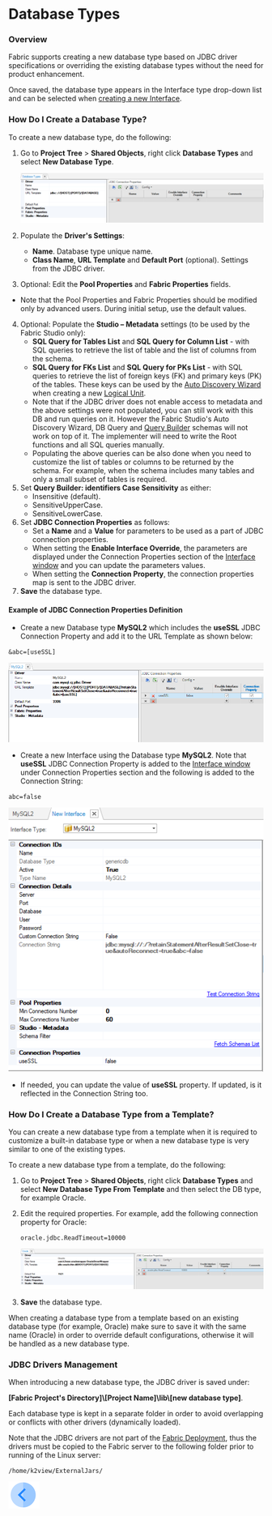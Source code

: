 # Database Types

### Overview

Fabric supports creating a new database type based on JDBC driver specifications or overriding the existing database types without the need for product enhancement. 

Once saved, the database type appears in the Interface type drop-down list and can be selected when [creating a new Interface](/articles/05_DB_interfaces/04_creating_a_new_database_interface.md).

### How Do I Create a Database Type?

To create a new database type, do the following:

1. Go to **Project Tree** > **Shared Objects**, right click **Database Types** and select **New Database Type**.

   ![image](images/05_10_1.PNG)

2. Populate the **Driver's Settings**: 

   * **Name**. Database type unique name.
   * **Class Name**, **URL Template** and **Default Port** (optional). Settings from the JDBC driver.

3. Optional: Edit the **Pool Properties** and **Fabric Properties** fields. 
   
* Note that the Pool Properties and Fabric Properties should be modified only by advanced users. During initial setup, use the default values.
  
4. Optional: Populate the **Studio – Metadata** settings (to be used by the Fabric Studio only):
   * **SQL Query for Tables List** and **SQL Query for Column List** - with SQL queries to retrieve the list of table and the list of columns from the schema.
   * **SQL Query for FKs List** and **SQL Query for PKs List** - with SQL queries to retrieve the list of foreign keys (FK) and primary keys (PK) of the tables. These keys can be used by the [Auto Discovery Wizard](/articles/03_logical_units/06_auto_discovery_wizard.md) when creating a new [Logical Unit](/articles/03_logical_units/01_LU_overview.md). 
   * Note that if the JDBC driver does not enable access to metadata and the above settings were not populated, you can still work with this DB and run queries on it. However the Fabric Studio's Auto Discovery Wizard, DB Query and [Query Builder](/articles/11_query_builder/02_query_builder_window.md) schemas will not work on top of it. The implementer will need to write the Root functions and all SQL queries manually. 
   * Populating the above queries can be also done when you need to customize the list of tables or columns to be returned by the schema. For example, when the schema includes many tables and only a small subset of tables is required.
5. Set **Query Builder: identifiers Case Sensitivity** as either:
   * Insensitive (default).
   * SensitiveUpperCase.
   * SensitiveLowerCase.
6. Set **JDBC Connection Properties** as follows:
   * Set a **Name** and a **Value** for parameters to be used as a part of JDBC connection properties.
   * When setting the **Enable Interface Override**, the parameters are displayed under the Connection Properties section of the [Interface window](03_DB_interfaces_overview.md) and you can update the parameters values. 
   * When setting the **Connection Property**, the connection properties map is sent to the JDBC driver.
7. **Save** the database type.

#### Example of JDBC Connection Properties Definition

- Create a new Database type **MySQL2** which includes the **useSSL** JDBC Connection Property and add it to the URL Template as shown below:

~~~
&abc=[useSSL]
~~~

![image](images/05_10_3.PNG)

- Create a new Interface using the Database type **MySQL2**. Note that **useSSL** JDBC Connection Property is added to the [Interface window](03_DB_interfaces_overview.md) under Connection Properties section and the following is added to the Connection String:

~~~
abc=false
~~~

![image](images/05_10_4.PNG)

* If needed, you can update the value of **useSSL** property. If updated, is it reflected in the Connection String too.

### How Do I Create a Database Type from a Template?

You can create a new database type from a template when it is required to customize a built-in database type or when a new database type is very similar to one of the existing types. 

To create a new database type from a template, do the following:

1. Go to **Project Tree** > **Shared Objects**, right click **Database Types** and select **New Database Type From Template** and then select the DB type, for example Oracle.

2. Edit the required properties. For example, add the following connection property for Oracle:

   ~~~
   oracle.jdbc.ReadTimeout=10000
   ~~~

   ![image](images/05_10_2.PNG)

3. **Save** the database type. 

When creating a database type from a template based on an existing database type (for example, Oracle) make sure to save it with the same name (Oracle) in order to override default configurations, otherwise it will be handled as a new database type.

### JDBC Drivers Management

When introducing a new database type, the JDBC driver is saved under:

**[Fabric Project's Directory]\\[Project Name]\lib\\[new database type]**.

Each database type is kept in a separate folder in order to avoid overlapping or conflicts with other drivers (dynamically loaded).

Note that the JDBC drivers are not part of the [Fabric Deployment](/articles/01_fabric_overview/02_fabric_glossary.md#deployment), thus the drivers must be copied to the Fabric server to the following folder prior to running of the Linux server:

~~~
/home/k2view/ExternalJars/
~~~



[![Previous](/articles/images/Previous.png)](09_fabric_API_for_DB_interfaces.md)
